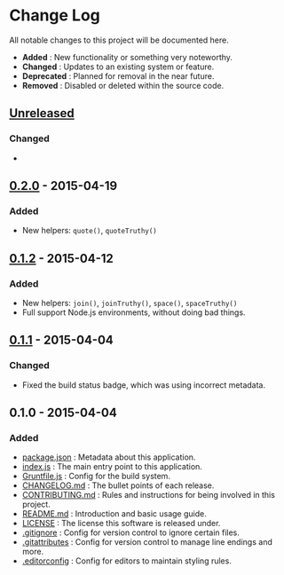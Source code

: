 # Change Log
All notable changes to this project will be documented here.

 - **Added**      : New functionality or something very noteworthy.
 - **Changed**    : Updates to an existing system or feature.
 - **Deprecated** : Planned for removal in the near future.
 - **Removed**    : Disabled or deleted within the source code.

## [Unreleased]
### Changed
 -

## [0.2.0] - 2015-04-19
### Added
 - New helpers: `quote()`, `quoteTruthy()`

## [0.1.2] - 2015-04-12
### Added
 - New helpers: `join()`, `joinTruthy()`, `space()`, `spaceTruthy()`
 - Full support Node.js environments, without doing bad things.

## [0.1.1] - 2015-04-04
### Changed
 - Fixed the build status badge, which was using incorrect metadata.

## 0.1.0 - 2015-04-04
### Added
 - [package.json]    : Metadata about this application.
 - [index.js]        : The main entry point to this application.
 - [Gruntfile.js]    : Config for the build system.
 - [CHANGELOG.md]    : The bullet points of each release.
 - [CONTRIBUTING.md] : Rules and instructions for being involved in this project.
 - [README.md]       : Introduction and basic usage guide.
 - [LICENSE]         : The license this software is released under.
 - [.gitignore]      : Config for version control to ignore certain files.
 - [.gitattributes]  : Config for version control to manage line endings and more.
 - [.editorconfig]   : Config for editors to maintain styling rules.


[Unreleased]:      https://github.com/sholladay/dangit/compare/v0.2.0...HEAD
[0.2.0]:           https://github.com/sholladay/dangit/compare/v0.1.2...v0.2.0
[0.1.2]:           https://github.com/sholladay/dangit/compare/v0.1.1...v0.1.2
[0.1.1]:           https://github.com/sholladay/dangit/compare/v0.1.0...v0.1.1
[package.json]:    http://wiki.commonjs.org/wiki/Packages/1.1
[index.js]:        https://github.com/sholladay/dangit/blob/master/lib/index.js
[Gruntfile.js]:    http://gruntjs.com/
[CHANGELOG.md]:    http://keepachangelog.com/
[CONTRIBUTING.md]: https://github.com/sholladay/dangit/blob/master/CONTRIBUTING.md
[README.md]:       https://github.com/sholladay/dangit/blob/master/README.md
[LICENSE]:         https://www.mozilla.org/MPL/2.0/
[.gitignore]:      http://git-scm.com/docs/gitignore
[.gitattributes]:  http://git-scm.com/docs/gitattributes
[.editorconfig]:   http://editorconfig.org/
